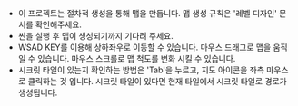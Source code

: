 - 이 프로젝트는 절차적 생성을 통해 맵을 만듭니다. 맵 생성 규칙은 '레벨 디자인' 문서를 확인해주세요.
- 씬을 실행 후 맵이 생성되기까지 기다려 주세요.
- WSAD KEY를 이용해 상하좌우로 이동할 수 있습니다. 마우스 드래그로 맵을 움직일 수 있습니다. 마우스 스크롤로 맵 척도를 변화 시킬 수 있습니다.
- 시크릿 타일이 있는지 확인하는 방법은 'Tab'을 누르고, 지도 아이콘을 좌측 마우스로 클릭하는 것 입니다. 시크릿 타일이 있다면 현재 타일에서 시크릿 타일로 경로가 생성됩니다.
